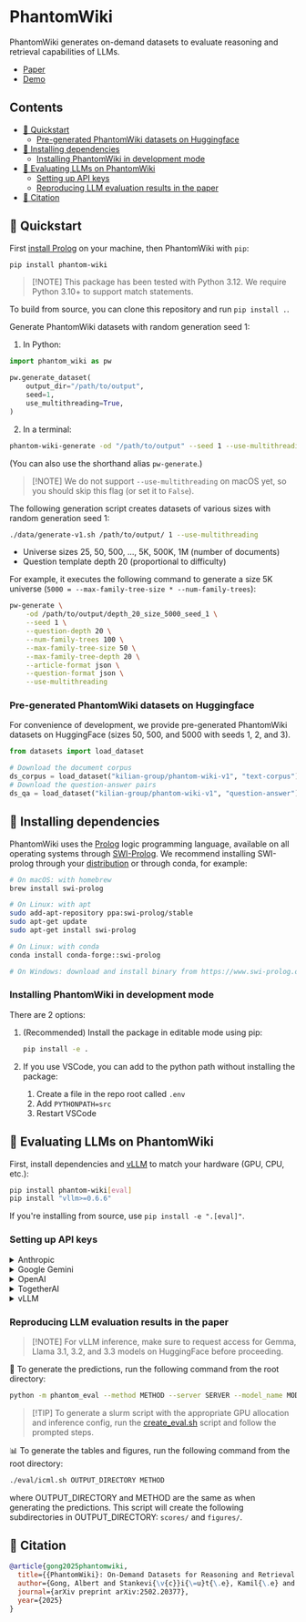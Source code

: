 # PhantomWiki

PhantomWiki generates on-demand datasets to evaluate reasoning and retrieval capabilities of LLMs.

- [Paper](https://arxiv.org/abs/2502.20377)
- [Demo](/demo.ipynb)

## Contents

- [🚀 Quickstart](#-quickstart)
  - [Pre-generated PhantomWiki datasets on Huggingface](#pre-generated-phantomwiki-datasets-on-huggingface)
- [🔗 Installing dependencies](#-installing-dependencies)
  - [Installing PhantomWiki in development mode](#installing-phantomwiki-in-development-mode)
- [🔢 Evaluating LLMs on PhantomWiki](#-evaluating-llms-on-phantomwiki)
  - [Setting up API keys](#setting-up-api-keys)
  - [Reproducing LLM evaluation results in the paper](#reproducing-llm-evaluation-results-in-the-paper)
- [📃 Citation](#-citation)

## 🚀 Quickstart

First [install Prolog](#installation) on your machine, then PhantomWiki with `pip`:

```bash
pip install phantom-wiki
```

> \[!NOTE\]
> This package has been tested with Python 3.12. We require Python 3.10+ to support match statements.

To build from source, you can clone this repository and run `pip install .`.

Generate PhantomWiki datasets with random generation seed 1:

1. In Python:

```python
import phantom_wiki as pw

pw.generate_dataset(
    output_dir="/path/to/output",
    seed=1,
    use_multithreading=True,
)
```

2. In a terminal:

```bash
phantom-wiki-generate -od "/path/to/output" --seed 1 --use-multithreading
```

(You can also use the shorthand alias `pw-generate`.)

> \[!NOTE\]
> We do not support `--use-multithreading` on macOS yet, so you should skip this flag (or set it to `False`).

The following generation script creates datasets of various sizes with random generation seed 1:

```bash
./data/generate-v1.sh /path/to/output/ 1 --use-multithreading
```

- Universe sizes 25, 50, 500, ..., 5K, 500K, 1M (number of documents)
- Question template depth 20 (proportional to difficulty)

For example, it executes the following command to generate a size 5K universe (`5000 = --max-family-tree-size * --num-family-trees`):

```bash
pw-generate \
	-od /path/to/output/depth_20_size_5000_seed_1 \
	--seed 1 \
	--question-depth 20 \
	--num-family-trees 100 \
	--max-family-tree-size 50 \
	--max-family-tree-depth 20 \
	--article-format json \
	--question-format json \
	--use-multithreading
```

### Pre-generated PhantomWiki datasets on Huggingface

For convenience of development, we provide pre-generated PhantomWiki datasets on HuggingFace (sizes 50, 500, and 5000 with seeds 1, 2, and 3).

```python
from datasets import load_dataset

# Download the document corpus
ds_corpus = load_dataset("kilian-group/phantom-wiki-v1", "text-corpus")
# Download the question-answer pairs
ds_qa = load_dataset("kilian-group/phantom-wiki-v1", "question-answer")
```

## 🔗 Installing dependencies

PhantomWiki uses the [Prolog](https://en.wikipedia.org/wiki/Prolog) logic programming language, available on all operating systems through [SWI-Prolog](https://www.swi-prolog.org/).
We recommend installing SWI-prolog through your [distribution](https://www.swi-prolog.org/Download.html) or through conda, for example:

```bash
# On macOS: with homebrew
brew install swi-prolog

# On Linux: with apt
sudo add-apt-repository ppa:swi-prolog/stable
sudo apt-get update
sudo apt-get install swi-prolog

# On Linux: with conda
conda install conda-forge::swi-prolog

# On Windows: download and install binary from https://www.swi-prolog.org/download/stable
```

### Installing PhantomWiki in development mode

There are 2 options:

1. (Recommended) Install the package in editable mode using pip:

   ```bash
   pip install -e .
   ```

2. If you use VSCode, you can add to the python path without installing the package:

   1. Create a file in the repo root called `.env`
   2. Add `PYTHONPATH=src`
   3. Restart VSCode

## 🔢 Evaluating LLMs on PhantomWiki

First, install dependencies and [vLLM](https://github.com/vllm-project/vllm) to match your hardware (GPU, CPU, etc.):

```bash
pip install phantom-wiki[eval]
pip install "vllm>=0.6.6"
```

If you're installing from source, use `pip install -e ".[eval]"`.

### Setting up API keys

<details>
<summary>Anthropic</summary>

1. Register an account *with your cornell.edu email* and join "Kilian's Group"
2. Create an API key at https://console.anthropic.com/settings/keys under your name
3. Set your Anthropic API key in your conda environment:

```bash
conda env config vars set ANTHROPIC_API_KEY=xxxxx
```

Rate limits: https://docs.anthropic.com/en/api/rate-limits#updated-rate-limits

:rotating_light: The Anthropic API has particularly low rate limits so it takes longer to get predictions.

</details>

<details>
<summary>Google Gemini</summary>

1. Create an API key at https://aistudio.google.com/app/apikey (NOTE: for some reason, Google AI Studio is disabled for cornell.edu accounts, so use your personal account)
2. Set your Gemini API key:

```bash
conda env config vars set GEMINI_API_KEY=xxxxx
```

</details>

<details>
<summary>OpenAI</summary>

1. Register an account *with your cornell.edu email* at https://platform.openai.com/ and join "Kilian's Group"
2. Create an API key at https://platform.openai.com/settings/organization/api-keys under your name
3. Set your OpenAI API key in your conda environment:

```bash
conda env config vars set OPENAI_API_KEY=xxxxx
```

Rate limits: https://platform.openai.com/docs/guides/rate-limits#usage-tiers

</details>

<details>
<summary>TogetherAI</summary>

1. Register for an account at https://api.together.ai
2. Set your TogetherAI API key:

```bash
conda env config vars set TOGETHER_API_KEY=xxxxx
```

</details>

<details>
<summary>vLLM</summary>

Original setup instructions: https://docs.vllm.ai/en/stable/getting_started/installation.html#install-the-latest-code

Additional notes:

- It's recommended to download the model manually:

```bash
huggingface-cli download MODEL_REPO_ID
```

- The models and their configs are downloaded directly from HuggingFace and almost all models on HF are fair game (see also: https://docs.vllm.ai/en/stable/models/supported_models.html#supported-models)
- Total number of attention heads must be divisible by tensor parallel size
- See minimum GPU requirements for [small](eval/zeroshot_S.sh), [medium](eval/zeroshot_M.sh), and [large](eval/zeroshot_L.sh) models at the top of each eval inference script
- Running the same code on the same GPU indeed gives perfectly reproducible outputs, but running the same code on different GPUs (e.g., 3090 vs A6000) doesn't necessarily lead to the same results (see: https://github.com/albertgong1/phantom-wiki/pull/79#issuecomment-2559001925).

</details>

### Reproducing LLM evaluation results in the paper

> \[!NOTE\]
> For vLLM inference, make sure to request access for Gemma, Llama 3.1, 3.2, and 3.3 models on HuggingFace before proceeding.

🧪 To generate the predictions, run the following command from the root directory:

```bash
python -m phantom_eval --method METHOD --server SERVER --model_name MODEL_NAME --split_list SPLIT_LIST -od OUTPUT_DIRECTORY
```

> \[!TIP\]
> To generate a slurm script with the appropriate GPU allocation and inference config, run the [create_eval.sh](./eval/create_eval.sh) script and follow the prompted steps.

📊 To generate the tables and figures, run the following command from the root directory:

```bash
./eval/icml.sh OUTPUT_DIRECTORY METHOD
```

where OUTPUT_DIRECTORY and METHOD are the same as when generating the predictions. This script will create the following subdirectories in OUTPUT_DIRECTORY: `scores/` and `figures/`.

## 📃 Citation

```bibtex
@article{gong2025phantomwiki,
  title={{PhantomWiki}: On-Demand Datasets for Reasoning and Retrieval Evaluation},
  author={Gong, Albert and Stankevi{\v{c}}i{\=u}t{\.e}, Kamil{\.e} and Wan, Chao and Kabra, Anmol and Thesmar, Raphael and Lee, Johann and Klenke, Julius and Gomes, Carla P and Weinberger, Kilian Q},
  journal={arXiv preprint arXiv:2502.20377},
  year={2025}
}
```
